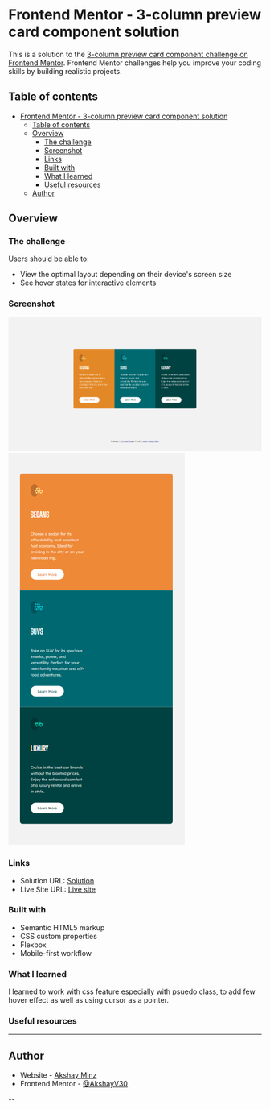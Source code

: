 # Frontend Mentor - 3-column preview card component solution

This is a solution to the [3-column preview card component challenge on Frontend Mentor](https://www.frontendmentor.io/challenges/3column-preview-card-component-pH92eAR2-). Frontend Mentor challenges help you improve your coding skills by building realistic projects.

## Table of contents

- [Frontend Mentor - 3-column preview card component solution](#frontend-mentor---3-column-preview-card-component-solution)
  - [Table of contents](#table-of-contents)
  - [Overview](#overview)
    - [The challenge](#the-challenge)
    - [Screenshot](#screenshot)
    - [Links](#links)
    - [Built with](#built-with)
    - [What I learned](#what-i-learned)
    - [Useful resources](#useful-resources)
  - [Author](#author)

## Overview

### The challenge

Users should be able to:

- View the optimal layout depending on their device's screen size
- See hover states for interactive elements

### Screenshot

![Desktop-version](./screenshots/desktop.png)
![Mobile-version](./screenshots/mobile.png)

### Links

- Solution URL: [Solution](https://akshayv30.github.io/Front-End-Mentor-Challenges/3-column-preview-card-component-main)
- Live Site URL: [Live site](https://akshayv30.github.io/Front-End-Mentor-Challenges/3-column-preview-card-component-main/index.html)

### Built with

- Semantic HTML5 markup
- CSS custom properties
- Flexbox
- Mobile-first workflow

### What I learned

I learned to work with css feature especially with psuedo class, to add few hover effect as well as using cursor as a pointer.

### Useful resources

---

## Author

- Website - [Akshay Minz](https://akshayv30.github.io/3-column-preview-card-component-main/)
- Frontend Mentor - [@AkshayV30](https://www.frontendmentor.io/profile/AkshayV30)

--
